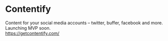 # Contentify

Content for your social media accounts – twitter, buffer, facebook and more. Launching MVP soon.  
https://getcontentify.com/
